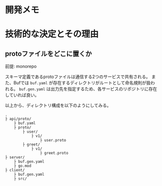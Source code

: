 # 開発メモ

# 技術的な決定とその理由

## protoファイルをどこに置くか

前提: monorepo

スキーマ定義であるprotoファイルは通信する2つのサービスで共有される。
また、Bufでは `buf.yaml` が存在するディレクトリがルートとして命名規則が扱われる。
`buf.gen.yaml` は出力先を指定するため、各サービスのリポジトリに存在していれば良い。

以上から、ディレクトリ構成を以下のようにしてみる。

```text
.
├ api/proto/
    ├ buf.yaml
    ├ proto/
        ├ user/
            ├ v1/
                ├ user.proto
        ├ greet/
            ├ v1/
                ├ greet.proto
├ server/
    ├ buf.gen.yaml
    ├ go.mod
├ client/
    ├ buf.gen.yaml
    ├ src/
```
